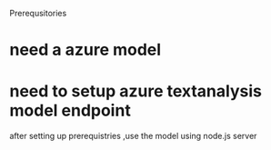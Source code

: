 Prerequsitories
# need a azure model
# need to setup azure textanalysis model endpoint
after setting up prerequistries ,use the model using node.js server
